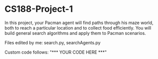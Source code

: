 # CS188-Project-1
In this project, your Pacman agent will find paths through his maze world, both to reach a particular location and to collect food efficiently. You will build general search algorithms and apply them to Pacman scenarios. 

Files edited by me: search.py, searchAgents.py  

Custom code follows: "*** YOUR CODE HERE ***"
